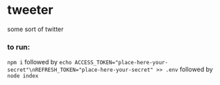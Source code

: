 # tweeter
some sort of twitter

### to run:
`npm i` 
followed by `echo ACCESS_TOKEN="place-here-your-secret"\nREFRESH_TOKEN="place-here-your-secret" >> .env`
followed by `node index`
